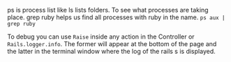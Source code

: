 ps is process list like ls lists folders. To see what processes are taking place. grep ruby helps us find all processes with ruby in the name.
`ps aux | grep ruby`

To debug you can use 
`Raise` inside any action in the Controller or `Rails.logger.info`. The former will appear at the bottom of the page and the latter in the terminal window where the log of the rails s is displayed.
